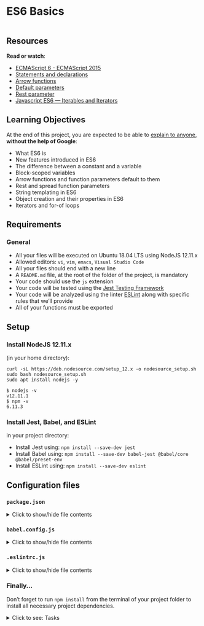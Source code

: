 # ES6 Basics

<p><img src="https://s3.eu-west-3.amazonaws.com/hbtn.intranet/uploads/medias/2019/12/08806026ef621f900121.png?X-Amz-Algorithm=AWS4-HMAC-SHA256&X-Amz-Credential=AKIA4MYA5JM5DUTZGMZG%2F20240114%2Feu-west-3%2Fs3%2Faws4_request&X-Amz-Date=20240114T233043Z&X-Amz-Expires=86400&X-Amz-SignedHeaders=host&X-Amz-Signature=c33e65a6b6bb75fbb58eecf180a2da4667e4c389409e33f20f58a6a0836ca078" alt="" loading="lazy" style=""></p>

<h2>Resources</h2>

<p><strong>Read or watch</strong>:</p>

<ul>
<li><a href="/rltoken/Q20cy-_XFufANSBCW0hvog" title="ECMAScript 6 - ECMAScript 2015" target="_blank">ECMAScript 6 - ECMAScript 2015</a></li>
<li><a href="/rltoken/OHkTGVz-DLmzmrpDuWDYBw" title="Statements and declarations" target="_blank">Statements and declarations</a></li>
<li><a href="/rltoken/5FxmFLP2qwTEo0puWUVHsQ" title="Arrow functions" target="_blank">Arrow functions</a></li>
<li><a href="/rltoken/qZm6g37BqHVD9G96MLsnsg" title="Default parameters" target="_blank">Default parameters</a></li>
<li><a href="/rltoken/qD9tUS00akyWTDU7MKUAuA" title="Rest parameter" target="_blank">Rest parameter</a></li>
<li><a href="/rltoken/3bZ3Ro8W3n35UkOhAmXmgQ" title="Javascript ES6 — Iterables and Iterators" target="_blank">Javascript ES6 — Iterables and Iterators</a></li>
</ul>

<h2>Learning Objectives</h2>

<p>At the end of this project, you are expected to be able to <a href="/rltoken/GT7hK6Qly9Rrureewp_arA" title="explain to anyone" target="_blank">explain to anyone</a>, <strong>without the help of Google</strong>:</p>

<ul>
<li>What ES6 is</li>
<li>New features introduced in ES6</li>
<li>The difference between a constant and a variable</li>
<li>Block-scoped variables</li>
<li>Arrow functions and function parameters default to them</li>
<li>Rest and spread function parameters</li>
<li>String templating in ES6</li>
<li>Object creation and their properties in ES6</li>
<li>Iterators and for-of loops</li>
</ul>

<h2>Requirements</h2>

<h3>General</h3>

<ul>
<li>All your files will be executed on Ubuntu 18.04 LTS using NodeJS 12.11.x</li>
<li>Allowed editors: <code>vi</code>, <code>vim</code>, <code>emacs</code>, <code>Visual Studio Code</code></li>
<li>All your files should end with a new line</li>
<li>A <code>README.md</code> file, at the root of the folder of the project, is mandatory</li>
<li>Your code should use the <code>js</code> extension</li>
<li>Your code will be tested using the <a href="/rltoken/k18kRmC2WpcC_85dA44gBA" title="Jest Testing Framework" target="_blank">Jest Testing Framework</a></li>
<li>Your code will be analyzed using the linter <a href="/rltoken/awTYlxNaMZw7HShPeC9D5w" title="ESLint" target="_blank">ESLint</a> along with specific rules that we’ll provide</li>
<li>All of your functions must be exported</li>
</ul>

<h2>Setup</h2>

<h3>Install NodeJS 12.11.x</h3>

<p>(in your home directory): </p>

<pre><code>curl -sL https://deb.nodesource.com/setup_12.x -o nodesource_setup.sh
sudo bash nodesource_setup.sh
sudo apt install nodejs -y
</code></pre>

<pre><code>$ nodejs -v
v12.11.1
$ npm -v
6.11.3
</code></pre>

<h3>Install Jest, Babel, and ESLint</h3>

<p>in your project directory: </p>

<ul>
<li>Install Jest using: <code>npm install --save-dev jest</code></li>
<li>Install Babel using: <code>npm install --save-dev babel-jest @babel/core @babel/preset-env</code></li>
<li>Install ESLint using: <code>npm install --save-dev eslint</code></li>
</ul>

<h2>Configuration files</h2>

<h3><code>package.json</code></h3>

<details>
<summary>Click to show/hide file contents</summary>
<pre><code>
{
"scripts": {
"lint": "./node_modules/.bin/eslint",
"check-lint": "lint [0-9]*.js",
"dev": "npx babel-node",
"test": "jest",
"full-test": "./node_modules/.bin/eslint [0-9]*.js && jest"
},
"devDependencies": {
"@babel/core": "^7.6.0",
"@babel/node": "^7.8.0",
"@babel/preset-env": "^7.6.0",
"eslint": "^6.4.0",
"eslint-config-airbnb-base": "^14.0.0",
"eslint-plugin-import": "^2.18.2",
"eslint-plugin-jest": "^22.17.0",
"jest": "^24.9.0"
}
}
</code>
</pre>
</details>

<h3><code>babel.config.js</code></h3>

<details>
<summary>Click to show/hide file contents</summary>
<pre><code>
module.exports = {
presets: [
[
'@babel/preset-env',
{
targets: {
node: 'current',
},
},
],
],
};
</code>
</pre>
</details>

<h3><code>.eslintrc.js</code></h3>

<details>
<summary>Click to show/hide file contents</summary>
<pre><code>
module.exports = {
env: {
browser: false,
es6: true,
jest: true,
},
extends: [
'airbnb-base',
'plugin:jest/all',
],
globals: {
Atomics: 'readonly',
SharedArrayBuffer: 'readonly',
},
parserOptions: {
ecmaVersion: 2018,
sourceType: 'module',
},
plugins: ['jest'],
rules: {
'no-console': 'off',
'no-shadow': 'off',
'no-restricted-syntax': [
'error',
'LabeledStatement',
'WithStatement',
],
},
overrides:[
{
files: ['*.js'],
excludedFiles: 'babel.config.js',
}
]
};
</code>
</pre>
</details>

<h3>Finally…</h3>

<p>Don’t forget to run <code>npm install</code> from the terminal of your project folder to install all necessary project dependencies.</p>


<details>
<summary>Click to see: Tasks</summary>

<h3 class="panel-title">
0. Const or let?
</h3>

Modify</p>

<ul>
<li>function <code>taskFirst</code> to instantiate variables using <code>const</code></li>
<li>function <code>taskNext</code> to instantiate variables using <code>let</code></li>
</ul>

<pre><code>export function taskFirst() {
var task = 'I prefer const when I can.';
return task;
}

export function getLast() {
return ' is okay';
}

export function taskNext() {
var combination = 'But sometimes let';
combination += getLast();

return combination;
}
</code></pre>

<p>Execution example:</p>

<pre><code>bob@dylan:~$ cat 0-main.js
import { taskFirst, taskNext } from './0-constants.js';

console.log(`${taskFirst()} ${taskNext()}`);

bob@dylan:~$
bob@dylan:~$ npm run dev 0-main.js
I prefer const when I can. But sometimes let is okay
bob@dylan:~$
</code></pre>

</div>

<div class="list-group">
<!-- Task URLs -->

<!-- Technical information -->
<div class="list-group-item">
<p><strong>Repo:</strong></p>
<ul>
<li>GitHub repository: <code>holbertonschool-web_back_end</code></li>
<li>Directory: <code>ES6_basic</code></li>
<li>File: <code>0-constants.js</code></li>
</ul>
</div>

<h3 class="panel-title">
1. Block Scope
</h3>

Given what you’ve read about <code>var</code> and hoisting, modify the variables inside the function <code>taskBlock</code> so that the variables aren’t overwritten inside the conditional block.</p>

<pre><code>export default function taskBlock(trueOrFalse) {
var task = false;
var task2 = true;

if (trueOrFalse) {
var task = true;
var task2 = false;
}

return [task, task2];
}
</code></pre>

<p>Execution:</p>

<pre><code>bob@dylan:~$ cat 1-main.js
import taskBlock from './1-block-scoped.js';

console.log(taskBlock(true));
console.log(taskBlock(false));
bob@dylan:~$
bob@dylan:~$ npm run dev 1-main.js
[ false, true ]
[ false, true ]
bob@dylan:~$
</code></pre>

</div>

<div class="list-group">
<!-- Task URLs -->

<!-- Technical information -->
<div class="list-group-item">
<p><strong>Repo:</strong></p>
<ul>
<li>GitHub repository: <code>holbertonschool-web_back_end</code></li>
<li>Directory: <code>ES6_basic</code></li>
<li>File: <code>1-block-scoped.js</code></li>
</ul>
</div>

<h3 class="panel-title">
2. Arrow functions
</h3>

Rewrite the following standard function to use ES6’s arrow syntax of the function <code>add</code> (it will be an anonymous function after)</p>

<pre><code>export default function getNeighborhoodsList() {
this.sanFranciscoNeighborhoods = ['SOMA', 'Union Square'];

const self = this;
this.addNeighborhood = function add(newNeighborhood) {
self.sanFranciscoNeighborhoods.push(newNeighborhood);
return self.sanFranciscoNeighborhoods;
};
}
</code></pre>

<p>Execution:</p>

<pre><code>bob@dylan:~$ cat 2-main.js
import getNeighborhoodsList from './2-arrow.js';

const neighborhoodsList = new getNeighborhoodsList();
const res = neighborhoodsList.addNeighborhood('Noe Valley');
console.log(res);
bob@dylan:~$
bob@dylan:~$ npm run dev 2-main.js
[ 'SOMA', 'Union Square', 'Noe Valley' ]
bob@dylan:~$
</code></pre>

</div>

<div class="list-group">
<!-- Task URLs -->

<!-- Technical information -->
<div class="list-group-item">
<p><strong>Repo:</strong></p>
<ul>
<li>GitHub repository: <code>holbertonschool-web_back_end</code></li>
<li>Directory: <code>ES6_basic</code></li>
<li>File: <code>2-arrow.js</code></li>
</ul>
</div>

<h3 class="panel-title">
3. Parameter defaults
</h3>

Condense the internals of the following function to 1 line - without changing the name of each function/variable. </p>

<p><em>Hint:</em> The key here to define default parameter values for the function parameters.</p>

<pre><code>export default function getSumOfHoods(initialNumber, expansion1989, expansion2019) {
if (expansion1989 === undefined) {
expansion1989 = 89;
}

if (expansion2019 === undefined) {
expansion2019 = 19;
}
return initialNumber + expansion1989 + expansion2019;
}
</code></pre>

<p>Execution:</p>

<pre><code>bob@dylan:~$ cat 3-main.js
import getSumOfHoods from './3-default-parameter.js';

console.log(getSumOfHoods(34));
console.log(getSumOfHoods(34, 3));
console.log(getSumOfHoods(34, 3, 4));
bob@dylan:~$
bob@dylan:~$ npm run dev 3-main.js
142
56
41
bob@dylan:~$
</code></pre>

</div>

<div class="list-group">
<!-- Task URLs -->

<!-- Technical information -->
<div class="list-group-item">
<p><strong>Repo:</strong></p>
<ul>
<li>GitHub repository: <code>holbertonschool-web_back_end</code></li>
<li>Directory: <code>ES6_basic</code></li>
<li>File: <code>3-default-parameter.js</code></li>
</ul>
</div>

<h3 class="panel-title">
4. Rest parameter syntax for functions
</h3>

Modify the following function to return the number of arguments passed to it using the rest parameter syntax</p>

<pre><code>export default function returnHowManyArguments() {

}
</code></pre>

<p>Example:</p>

<pre><code>> returnHowManyArguments("Hello", "Holberton", 2020);
3
>
</code></pre>

<p>Execution:</p>

<pre><code>bob@dylan:~$ cat 4-main.js
import returnHowManyArguments from './4-rest-parameter.js';

console.log(returnHowManyArguments("one"));
console.log(returnHowManyArguments("one", "two", 3, "4th"));
bob@dylan:~$
bob@dylan:~$ npm run dev 4-main.js
1
4
bob@dylan:~$
</code></pre>

</div>

<div class="list-group">
<!-- Task URLs -->

<!-- Technical information -->
<div class="list-group-item">
<p><strong>Repo:</strong></p>
<ul>
<li>GitHub repository: <code>holbertonschool-web_back_end</code></li>
<li>Directory: <code>ES6_basic</code></li>
<li>File: <code>4-rest-parameter.js</code></li>
</ul>
</div>

<h3 class="panel-title">
5. The wonders of spread syntax
</h3>

Using spread syntax, concatenate 2 arrays and each character of a string by modifying the function below. Your function body should be one line long.</p>

<pre><code>export default function concatArrays(array1, array2, string) {
}
</code></pre>

<p>Execution:</p>

<pre><code>bob@dylan:~$ cat 5-main.js
import concatArrays from './5-spread-operator.js';

console.log(concatArrays(['a', 'b'], ['c', 'd'], 'Hello'));

bob@dylan:~$
bob@dylan:~$ npm run dev 5-main.js
[
'a', 'b', 'c',
'd', 'H', 'e',
'l', 'l', 'o'
]
bob@dylan:~$
</code></pre>

</div>

<div class="list-group">
<!-- Task URLs -->

<!-- Technical information -->
<div class="list-group-item">
<p><strong>Repo:</strong></p>
<ul>
<li>GitHub repository: <code>holbertonschool-web_back_end</code></li>
<li>Directory: <code>ES6_basic</code></li>
<li>File: <code> 5-spread-operator.js</code></li>
</ul>
</div>

<h3 class="panel-title">
6. Take advantage of template literals
</h3>

Rewrite the return statement to use a template literal so you can the substitute the variables you’ve defined.</p>

<pre><code>export default function getSanFranciscoDescription() {
const year = 2017;
const budget = {
income: '$119,868',
gdp: '$154.2 billion',
capita: '$178,479',
};

return 'As of ' + year + ', it was the seventh-highest income county in the United States'
/ ', with a per capita personal income of ' + budget.income + '. As of 2015, San Francisco'
/ ' proper had a GDP of ' + budget.gdp + ', and a GDP per capita of ' + budget.capita + '.';
}
</code></pre>

<p>Execution:</p>

<pre><code>bob@dylan:~$ cat 6-main.js
import getSanFranciscoDescription from './6-string-interpolation.js';

console.log(getSanFranciscoDescription());

bob@dylan:~$
bob@dylan:~$ npm run dev 6-main.js
As of 2017, it was the seventh-highest income county in the United States, with a per capita personal income of $119,868. As of 2015, San Francisco proper had a GDP of $154.2 billion, and a GDP per capita of $178,479.
bob@dylan:~$
</code></pre>

</div>

<div class="list-group">
<!-- Task URLs -->

<!-- Technical information -->
<div class="list-group-item">
<p><strong>Repo:</strong></p>
<ul>
<li>GitHub repository: <code>holbertonschool-web_back_end</code></li>
<li>Directory: <code>ES6_basic</code></li>
<li>File: <code>6-string-interpolation.js</code></li>
</ul>
</div>

<h3 class="panel-title">
7. Object property value shorthand syntax
</h3>

Notice how the keys and the variable names are the same?</p>

<p>Modify the following function’s <code>budget</code> object to simply use the keyname instead.</p>

<pre><code>export default function getBudgetObject(income, gdp, capita) {
const budget = {
income: income,
gdp: gdp,
capita: capita,
};

return budget;
}
</code></pre>

<p>Execution:</p>

<pre><code>bob@dylan:~$ cat 7-main.js
import getBudgetObject from './7-getBudgetObject.js';

console.log(getBudgetObject(400, 700, 900));

bob@dylan:~$
bob@dylan:~$ npm run dev 7-main.js
{ income: 400, gdp: 700, capita: 900 }
bob@dylan:~$
</code></pre>

</div>

<div class="list-group">
<!-- Task URLs -->

<!-- Technical information -->
<div class="list-group-item">
<p><strong>Repo:</strong></p>
<ul>
<li>GitHub repository: <code>holbertonschool-web_back_end</code></li>
<li>Directory: <code>ES6_basic</code></li>
<li>File: <code>7-getBudgetObject.js</code></li>
</ul>
</div>

<h3 class="panel-title">
8. No need to create empty objects before adding in properties
</h3>

Rewrite the <code>getBudgetForCurrentYear</code> function to use ES6 computed property names on the <code>budget</code> object</p>

<pre><code>function getCurrentYear() {
const date = new Date();
return date.getFullYear();
}

export default function getBudgetForCurrentYear(income, gdp, capita) {
const budget = {};

budget[`income-${getCurrentYear()}`] = income;
budget[`gdp-${getCurrentYear()}`] = gdp;
budget[`capita-${getCurrentYear()}`] = capita;

return budget;
}
</code></pre>

<p>Execution:</p>

<pre><code>bob@dylan:~$ cat 8-main.js
import getBudgetForCurrentYear from './8-getBudgetCurrentYear.js';

console.log(getBudgetForCurrentYear(2100, 5200, 1090));

bob@dylan:~$
bob@dylan:~$ npm run dev 8-main.js
{ 'income-2021': 2100, 'gdp-2021': 5200, 'capita-2021': 1090 }
bob@dylan:~$
</code></pre>

</div>

<div class="list-group">
<!-- Task URLs -->

<!-- Technical information -->
<div class="list-group-item">
<p><strong>Repo:</strong></p>
<ul>
<li>GitHub repository: <code>holbertonschool-web_back_end</code></li>
<li>Directory: <code>ES6_basic</code></li>
<li>File: <code>8-getBudgetCurrentYear.js</code></li>
</ul>
</div>

<h3 class="panel-title">
9. ES6 method properties
</h3>

Rewrite <code>getFullBudgetObject</code> to use ES6 method properties in the <code>fullBudget</code> object</p>

<pre><code>import getBudgetObject from './7-getBudgetObject.js';

export default function getFullBudgetObject(income, gdp, capita) {
const budget = getBudgetObject(income, gdp, capita);
const fullBudget = {
...budget,
getIncomeInDollars: function (income) {
return `$${income}`;
},
getIncomeInEuros: function (income) {
return `${income} euros`;
},
};

return fullBudget;
}
</code></pre>

<p>Execution:</p>

<pre><code>bob@dylan:~$ cat 9-main.js
import getFullBudgetObject from './9-getFullBudget.js';

const fullBudget = getFullBudgetObject(20, 50, 10);

console.log(fullBudget.getIncomeInDollars(fullBudget.income));
console.log(fullBudget.getIncomeInEuros(fullBudget.income));

bob@dylan:~$
bob@dylan:~$ npm run dev 9-main.js
$20
20 euros
bob@dylan:~$
</code></pre>

</div>

<div class="list-group">
<!-- Task URLs -->

<!-- Technical information -->
<div class="list-group-item">
<p><strong>Repo:</strong></p>
<ul>
<li>GitHub repository: <code>holbertonschool-web_back_end</code></li>
<li>Directory: <code>ES6_basic</code></li>
<li>File: <code>9-getFullBudget.js</code></li>
</ul>
</div>

<h3 class="panel-title">
10. For...of Loops
</h3>

Rewrite the function <code>appendToEachArrayValue</code> to use ES6’s <code>for...of</code> operator. And don’t forget that <code>var</code> is not ES6-friendly.</p>

<pre><code>export default function appendToEachArrayValue(array, appendString) {
for (var idx in array) {
var value = array[idx];
array[idx] = appendString + value;
}

return array;
}
</code></pre>

<p>Execution:</p>

<pre><code>bob@dylan:~$ cat 10-main.js
import appendToEachArrayValue from './10-loops.js';

console.log(appendToEachArrayValue(['appended', 'fixed', 'displayed'], 'correctly-'));

bob@dylan:~$
bob@dylan:~$ npm run dev 10-main.js
[ 'correctly-appended', 'correctly-fixed', 'correctly-displayed' ]
bob@dylan:~$
</code></pre>

</div>

<div class="list-group">
<!-- Task URLs -->

<!-- Technical information -->
<div class="list-group-item">
<p><strong>Repo:</strong></p>
<ul>
<li>GitHub repository: <code>holbertonschool-web_back_end</code></li>
<li>Directory: <code>ES6_basic</code></li>
<li>File: <code>10-loops.js</code></li>
</ul>
</div>

<h3 class="panel-title">
11. Iterator
</h3>

Write a function named <code>createEmployeesObject</code> that will receive two arguments:</p>

<ul>
<li><code>departmentName</code> (String)</li>
<li><code>employees</code> (Array of Strings)</li>
</ul>

<pre><code>export default function createEmployeesObject(departmentName, employees) {

}
</code></pre>

<p>The function should return an object with the following format:</p>

<pre><code>{
$departmentName: [
$employees,
],
}
</code></pre>

<p>Execution:</p>

<pre><code>bob@dylan:~$ cat 11-main.js
import createEmployeesObject from './11-createEmployeesObject.js';

console.log(createEmployeesObject("Software", [ "Bob", "Sylvie" ]));

bob@dylan:~$
bob@dylan:~$ npm run dev 11-main.js
{ Software: [ 'Bob', 'Sylvie' ] }
bob@dylan:~$
</code></pre>

</div>

<div class="list-group">
<!-- Task URLs -->

<!-- Technical information -->
<div class="list-group-item">
<p><strong>Repo:</strong></p>
<ul>
<li>GitHub repository: <code>holbertonschool-web_back_end</code></li>
<li>Directory: <code>ES6_basic</code></li>
<li>File: <code>11-createEmployeesObject.js</code></li>
</ul>
</div>

<h3 class="panel-title">
12. Let's create a report object
</h3>

Write a function named <code>createReportObject</code> whose parameter, <code>employeesList</code>, is the return value of the previous function <code>createEmployeesObject</code>.</p>

<pre><code>export default function createReportObject(employeesList) {

}
</code></pre>

<p><code>createReportObject</code> should return an object containing the key <code>allEmployees</code> and a method property called <code>getNumberOfDepartments</code>. </p>

<p><code>allEmployees</code> is a key that maps to an object containing the department name and a list of all the employees in that department. If you’re having trouble, use the spread syntax.</p>

<p>The method property receives <code>employeesList</code> and returns the number of departments. I would suggest suggest thinking back to the ES6 method property syntax.</p>

<pre><code>{
allEmployees: {
engineering: [
'John Doe',
'Guillaume Salva',
],
},
};
</code></pre>

<p>Execution:</p>

<pre><code>bob@dylan:~$ cat 12-main.js
import createEmployeesObject from './11-createEmployeesObject.js';
import createReportObject from './12-createReportObject.js';

const employees = {
...createEmployeesObject('engineering', ['Bob', 'Jane']),
...createEmployeesObject('marketing', ['Sylvie'])
};

const report = createReportObject(employees);
console.log(report.allEmployees);
console.log(report.getNumberOfDepartments(report.allEmployees));

bob@dylan:~$
bob@dylan:~$ npm run dev 12-main.js
{ engineering: [ 'Bob', 'Jane' ], marketing: [ 'Sylvie' ] }
2
bob@dylan:~$
</code></pre>

</div>

<div class="list-group">
<!-- Task URLs -->

<!-- Technical information -->
<div class="list-group-item">
<p><strong>Repo:</strong></p>
<ul>
<li>GitHub repository: <code>holbertonschool-web_back_end</code></li>
<li>Directory: <code>ES6_basic</code></li>
<li>File: <code>12-createReportObject.js</code></li>
</ul>
</div>

</details>
